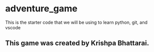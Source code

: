 # adventure_game
This is the starter code that we will be using to learn python, git, and vscode

## This game was created by Krishpa Bhattarai.